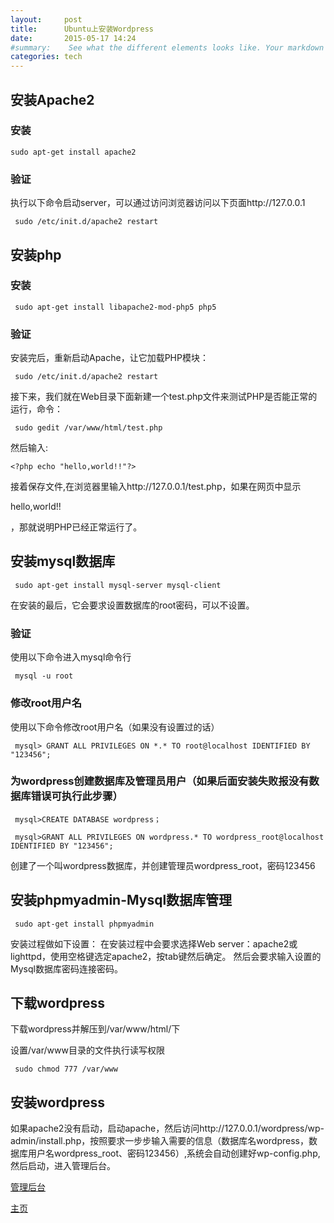 ```yaml
---
layout:     post
title:      Ubuntu上安装Wordpress
date:       2015-05-17 14:24
#summary:    See what the different elements looks like. Your markdown has never looked better. I promise.
categories: tech
---
```

## 安装Apache2

### 安装
``` sudo apt-get install apache2 ```

### 验证
执行以下命令启动server，可以通过访问浏览器访问以下页面http://127.0.0.1

``` sudo /etc/init.d/apache2 restart``` 

## 安装php

### 安装

``` sudo apt-get install libapache2-mod-php5 php5```

### 验证
安装完后，重新启动Apache，让它加载PHP模块：

``` sudo /etc/init.d/apache2 restart``` 

接下来，我们就在Web目录下面新建一个test.php文件来测试PHP是否能正常的运行，命令：

``` sudo gedit /var/www/html/test.php``` 

然后输入:

```<?php echo "hello,world!!"?>``` 

接着保存文件,在浏览器里输入http://127.0.0.1/test.php，如果在网页中显示

hello,world!!

，那就说明PHP已经正常运行了。

## 安装mysql数据库

``` sudo apt-get install mysql-server mysql-client``` 

在安装的最后，它会要求设置数据库的root密码，可以不设置。

### 验证
使用以下命令进入mysql命令行

``` mysql -u root``` 

### 修改root用户名
使用以下命令修改root用户名（如果没有设置过的话）

``` mysql> GRANT ALL PRIVILEGES ON *.* TO root@localhost IDENTIFIED BY "123456";``` 

### 为wordpress创建数据库及管理员用户（如果后面安装失败报没有数据库错误可执行此步骤）

``` mysql>CREATE DATABASE wordpress；``` 

``` mysql>GRANT ALL PRIVILEGES ON wordpress.* TO wordpress_root@localhost IDENTIFIED BY "123456";``` 

创建了一个叫wordpress数据库，并创建管理员wordpress_root，密码123456

## 安装phpmyadmin-Mysql数据库管理

``` sudo apt-get install phpmyadmin``` 

安装过程做如下设置：
在安装过程中会要求选择Web server：apache2或lighttpd，使用空格键选定apache2，按tab键然后确定。
然后会要求输入设置的Mysql数据库密码连接密码。

## 下载wordpress

下载wordpress并解压到/var/www/html/下

设置/var/www目录的文件执行读写权限

``` sudo chmod 777 /var/www``` 

## 安装wordpress

如果apache2没有启动，启动apache，然后访问http://127.0.0.1/wordpress/wp-admin/install.php，按照要求一步步输入需要的信息（数据库名wordpress，数据库用户名wordpress_root、密码123456）,系统会自动创建好wp-config.php,然后启动，进入管理后台。

[管理后台](wordpress-admin-page.png)

[主页](wordpress-home-page.png)